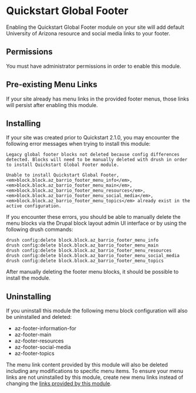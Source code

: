# Quickstart Global Footer

Enabling the Quickstart Global Footer module on your site will add default University of Arizona resource and social media links to your footer.

## Permissions

You must have administrator permissions in order to enable this module.

## Pre-existing Menu Links

If your site already has menu links in the provided footer menus, those links will persist after enabling this module.

## Installing

If your site was created prior to Quickstart 2.1.0, you may encounter the
following error messages when trying to install this module:

```
Legacy global footer blocks not deleted because config differences detected. Blocks will need to be manually deleted with drush in order to install Quickstart Global Footer module.
```
```
Unable to install Quickstart Global Footer, <em>block.block.az_barrio_footer_menu_info</em>, <em>block.block.az_barrio_footer_menu_main</em>, <em>block.block.az_barrio_footer_menu_resources</em>, <em>block.block.az_barrio_footer_menu_social_media</em>, <em>block.block.az_barrio_footer_menu_topics</em> already exist in the active configuration.
```

If you encounter these errors, you should be able to manually delete the menu
blocks via the Drupal block layout admin UI interface or by using the following
drush commands:
```
drush config:delete block.block.az_barrio_footer_menu_info
drush config:delete block.block.az_barrio_footer_menu_main
drush config:delete block.block.az_barrio_footer_menu_resources
drush config:delete block.block.az_barrio_footer_menu_social_media
drush config:delete block.block.az_barrio_footer_menu_topics
```

After manually deleting the footer menu blocks, it should be possible to install
the module.
## Uninstalling

If you uninstall this module the following menu block configuration will also be uninstalled and deleted:
  - az-footer-information-for
  - az-footer-main
  - az-footer-resources
  - az-footer-social-media
  - az-footer-topics

The menu link content provided by this module will also be deleted including any modifications to specific menu items.
To ensure your menu links are not uninstalled by this module, create new menu links instead of changing the [links
provided by this module](data/az_global_footer.json).
